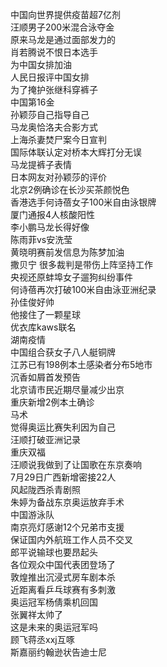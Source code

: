 中国向世界提供疫苗超7亿剂  
汪顺男子200米混合泳夺金  
原来马龙是通过面部发力的  
肖若腾说不恨日本选手  
为中国女排加油  
人民日报评中国女排  
为了掩护张继科穿裤子  
中国第16金  
孙颖莎自己指导自己  
马龙奥恰洛夫合影方式  
上海杀妻焚尸案今日宣判  
国际体联认定对桥本大辉打分无误  
马龙提裤子表情  
日本网友对孙颖莎的评价  
北京2例确诊在长沙买茶颜悦色  
香港选手何诗蓓女子100米自由泳银牌  
厦门通报4人核酸阳性  
李小鹏马龙长得好像  
陈雨菲vs安洗莹  
黄晓明赛前发信息为陈梦加油  
撒贝宁 很多裁判是带伤上阵坚持工作  
央视还原蚌埠女子遛狗纠纷事件  
何诗蓓再次打破100米自由泳亚洲纪录  
孙佳俊好帅  
他接住了一颗星球  
优衣库kaws联名  
湖南疫情  
中国组合获女子八人艇铜牌  
江苏已有198例本土感染者分布5地市  
沉香如屑首发预告  
北京请市民近期尽量减少出京  
重庆新增2例本土确诊  
马术  
觉得奥运比赛失利因为自己  
汪顺打破亚洲记录  
重庆双福  
汪顺说我做到了让国歌在东京奏响  
7月29日广西新增密接22人  
风起陇西杀青剧照  
朱婷为备战东京奥运放弃手术  
中国游泳队  
南京亮灯感谢12个兄弟市支援  
保证国内外航班工作人员不交叉  
郎平说输球也要昂起头  
各位观众中国代表团登场了  
敦煌推出沉浸式房车剧本杀  
近距离看乒乓球赛有多刺激  
奥运冠军杨倩乘机回国  
张翼祥太帅了  
这是未来的奥运冠军吗  
顾飞蒋丞xxj互啄  
斯嘉丽约翰逊状告迪士尼  
